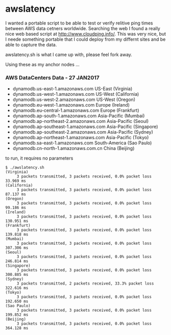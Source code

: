 # awslatency

I wanted a portable script to be able to test or verify relitive ping times between AWS data cetners worldwide. Searching the web I found a really nice web based script at http://www.cloudping.info/. This was very nice, but I neede something portable that I could deploy from my differnt sites and be able to capture the data.

awslatency.sh is what I came up with, please feel fork away.

Using these as my anchor nodes ...
### AWS DataCenters Data - 27 JAN2017
* dynamodb.us-east-1.amazonaws.com	US-East (Virginia)
* dynamodb.us-west-1.amazonaws.com	US-West (California)
* dynamodb.us-west-2.amazonaws.com	US-West (Oregon)
* dynamodb.eu-west-1.amazonaws.com	Europe (Ireland)
* dynamodb.eu-central-1.amazonaws.com	Europe (Frankfurt)
* dynamodb.ap-south-1.amazonaws.com	Asia-Pacific (Mumbai)
* dynamodb.ap-northeast-2.amazonaws.com	Asia-Pacific (Seoul)
* dynamodb.ap-southeast-1.amazonaws.com	Asia-Pacific (Singapore)
* dynamodb.ap-southeast-2.amazonaws.com	Asia-Pacific (Sydney)
* dynamodb.ap-northeast-1.amazonaws.com	Asia-Pacific (Tokyo)
* dynamodb.sa-east-1.amazonaws.com	South-America (Sao Paulo)
* dynamodb.cn-north-1.amazonaws.com.cn	China (Beijing)

to run, it requires no parameters

	$ ./awslatency.sh
	(Virginia)
	     3 packets transmitted, 3 packets received, 0.0% packet loss 33.969 ms
	(California)
	     3 packets transmitted, 3 packets received, 0.0% packet loss 87.137 ms
	(Oregon)
	     3 packets transmitted, 3 packets received, 0.0% packet loss 99.186 ms
	(Ireland)
	     3 packets transmitted, 3 packets received, 0.0% packet loss 130.951 ms
	(Frankfurt)
	     3 packets transmitted, 3 packets received, 0.0% packet loss 139.818 ms
	(Mumbai)
	     3 packets transmitted, 3 packets received, 0.0% packet loss 307.306 ms
	(Seoul)
	     3 packets transmitted, 3 packets received, 0.0% packet loss 246.814 ms
	(Singapore)
	     3 packets transmitted, 3 packets received, 0.0% packet loss 300.885 ms
	(Sydney)
	     3 packets transmitted, 2 packets received, 33.3% packet loss 322.616 ms
	(Tokyo)
	     3 packets transmitted, 3 packets received, 0.0% packet loss 192.650 ms
	(Sao Paulo)
	     3 packets transmitted, 3 packets received, 0.0% packet loss 199.852 ms
	(Beijing)
	     3 packets transmitted, 3 packets received, 0.0% packet loss 364.128 ms
